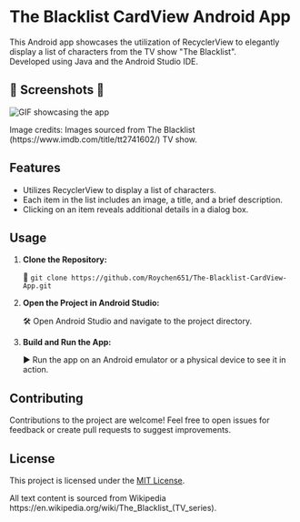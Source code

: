 <!DOCTYPE html>
<html lang="en">
<head>
<meta charset="UTF-8">
<meta name="viewport" content="width=device-width, initial-scale=1.0">
</head>
<body>

<h1>The Blacklist CardView Android App</h1>

<p>This Android app showcases the utilization of RecyclerView to elegantly display a list of characters from the TV show "The Blacklist".<br/>
   Developed using Java and the Android Studio IDE.</p>

<h2>📸 Screenshots 📸</h2>

<p> <img src="Projectgif.gif" alt="GIF showcasing the app"></p>
Image credits: Images sourced from The Blacklist (https://www.imdb.com/title/tt2741602/) TV show.</p>

<h2>Features</h2>

<ul>
  <li>Utilizes RecyclerView to display a list of characters.</li>
  <li>Each item in the list includes an image, a title, and a brief description.</li>
  <li>Clicking on an item reveals additional details in a dialog box.</li>
</ul>

<h2>Usage</h2>

<ol>
  <li><strong>Clone the Repository:</strong></li>
  <p>🔗 <code>git clone https://github.com/Roychen651/The-Blacklist-CardView-App.git</code></p>

  <li><strong>Open the Project in Android Studio:</strong></li>
  <p>🛠️ Open Android Studio and navigate to the project directory.</p>

  <li><strong>Build and Run the App:</strong></li>
  <p>▶️ Run the app on an Android emulator or a physical device to see it in action.</p>
</ol>

<h2>Contributing</h2>

<p>Contributions to the project are welcome! Feel free to open issues for feedback or create pull requests to suggest improvements.</p>

<h2>License</h2>

<p>This project is licensed under the <a href="LICENSE">MIT License</a>.</p>
<p>All text content is sourced from Wikipedia https://en.wikipedia.org/wiki/The_Blacklist_(TV_series).</p>

</body>
</html>
